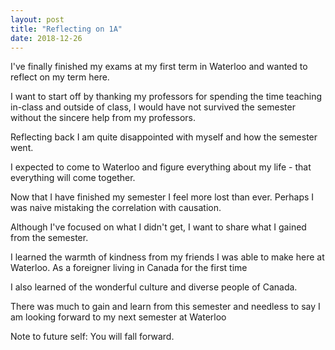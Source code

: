```yaml
---
layout: post
title: "Reflecting on 1A"
date: 2018-12-26
---
```

<p>I've finally finished my exams at my first term in Waterloo and wanted to reflect on my term here.</p>

<p>I want to start off by thanking my professors for spending the time teaching in-class and outside of class, I would have not survived the semester without the sincere help from my professors.</p>
<p>Reflecting back I am quite disappointed with myself and how the semester went.</p>
<p>I expected to come to Waterloo and figure everything about my life - that everything will come together. </p>
<p>Now that I have finished my semester I feel more lost than ever. Perhaps I was naive mistaking the correlation with causation.</p>
<p>Although I've focused on what I didn't get, I want to share what I gained from the semester.</p>
<p>I learned the warmth of kindness from my friends I was able to make here at Waterloo. As a foreigner living in Canada for the first time </p>
<p>I also learned of the wonderful culture and diverse people of Canada.</p>
<p>There was much to gain and learn from this semester and needless to say I am looking forward to my next semester at Waterloo</p>


<p>Note to future self: You will fall forward.</p>
